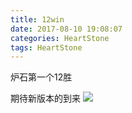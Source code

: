 ```yaml
---
title: 12win
date: 2017-08-10 19:08:07
categories: HeartStone
tags: HeartStone
---
```

炉石第一个12胜
<!--more-->
期待新版本的到来
![](http://ou7k0sem6.bkt.clouddn.com/12.png)
